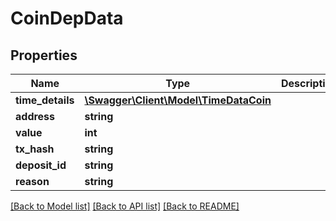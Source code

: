 # CoinDepData

## Properties
Name | Type | Description | Notes
------------ | ------------- | ------------- | -------------
**time_details** | [**\Swagger\Client\Model\TimeDataCoin**](TimeDataCoin.md) |  | 
**address** | **string** |  | 
**value** | **int** |  | 
**tx_hash** | **string** |  | 
**deposit_id** | **string** |  | 
**reason** | **string** |  | 

[[Back to Model list]](../README.md#documentation-for-models) [[Back to API list]](../README.md#documentation-for-api-endpoints) [[Back to README]](../README.md)


